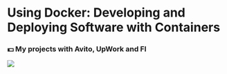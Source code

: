 # Using Docker: Developing and Deploying Software with Containers #

### :dollar: My projects with Avito, UpWork and Fl

![](https://miro.medium.com/max/1200/1*9LvyeOd5dH0DRvyXj_hoMA.jpeg)
